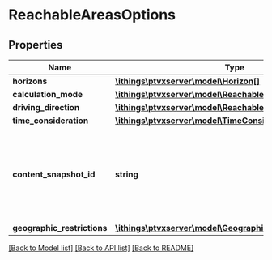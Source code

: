 # ReachableAreasOptions

## Properties
Name | Type | Description | Notes
------------ | ------------- | ------------- | -------------
**horizons** | [**\ithings\ptvxserver\model\Horizon[]**](Horizon.md) |  | [optional] 
**calculation_mode** | [**\ithings\ptvxserver\model\ReachableAreasCalculationMode**](ReachableAreasCalculationMode.md) |  | [optional] 
**driving_direction** | [**\ithings\ptvxserver\model\ReachableAreasDrivingDirection**](ReachableAreasDrivingDirection.md) |  | [optional] 
**time_consideration** | [**\ithings\ptvxserver\model\TimeConsideration**](TimeConsideration.md) |  | [optional] 
**content_snapshot_id** | **string** | Speficies the content snapshot to use. If no snapshot ID is set, the latest content is used. | [optional] 
**geographic_restrictions** | [**\ithings\ptvxserver\model\GeographicRestrictions**](GeographicRestrictions.md) |  | [optional] 

[[Back to Model list]](../../README.md#documentation-for-models) [[Back to API list]](../../README.md#documentation-for-api-endpoints) [[Back to README]](../../README.md)

